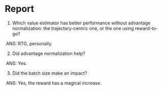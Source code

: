 # Report

1. Which value estimator has better performance without advantage normalization: the trajectory-centric one, or the one using reward-to-go?

​		ANS: RTG, personally.

2. Did advantage normalization help?

​		ANS: Yes.

3. Did the batch size make an impact?

​		ANS: Yes, the reward has a magical increase.